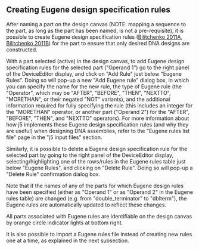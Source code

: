 ## Creating Eugene design specification rules

After naming a part on the design canvas (NOTE: mapping a sequence to the part, as long as the part has been named, is not a pre-requisite), it is possible to create Eugene design specification rules ([Bilitchenko 2011A](http://www.ncbi.nlm.nih.gov/pubmed/21559524), [Bilitchenko 2011B](http://www.ncbi.nlm.nih.gov/pubmed/21601677)) for the part to ensure that only desired DNA designs are constructed.

With a part selected (active) in the design canvas, to add Eugene design specification rules for the selected part ("Operand 1") go to the right panel of the DeviceEditor display, and click on "Add Rule" just below "Eugene Rules". Doing so will pop-up a new "Add Eugene rule" dialog box, in which you can specify the name for the new rule, the type of Eugene rule (the "Operator", which may be "AFTER", "BEFORE", "THEN", "NEXTTO", "MORETHAN", or their negated "NOT" variants), and the additional information required for fully specifying the rule (this includes an integer for the "MORETHAN" operator, or another part ("Operand 2") for the "AFTER", "BEFORE", "THEN", and "NEXTTO" operators). For more information about how j5 implements these Eugene design specification rules (and why they are useful) when designing DNA assemblies, refer to the "Eugene rules list file" page in the "j5 input files" section.

Similarly, it is possible to delete a Eugene design specification rule for the selected part by going to the right panel of the DeviceEditor display, selecting/highlighting one of the rows/rules in the Eugene rules table just below "Eugene Rules", and clicking on "Delete Rule". Doing so will pop-up a "Delete Rule" confirmation dialog box.

Note that if the names of any of the parts for which Eugene design rules have been specified (either as "Operand 1" or as "Operand 2" in the Eugene rules table) are changed (e.g. from "double_terminator" to "dblterm"), the Eugene rules are automatically updated to reflect these changes. 

All parts associated with Eugene rules are identifiable on the design canvas by orange circle indicator lights at bottom right.

It is also possible to import a Eugene rules file instead of creating new rules one at a time, as explained in the next subsection.
